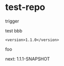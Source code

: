 # test-repo

trigger

test
bbb

<!--{x-release-please-released-start-version}-->
```
<version>1.1.0</version>
```
<!--{x-release-please-released-end}-->

foo

next: 1.1.1-SNAPSHOT <!--{x-release-please-version}-->
